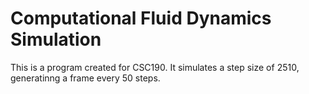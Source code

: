 # Computational Fluid Dynamics Simulation
This is a program created for CSC190. It simulates a step size of 2510, generatinng a frame every 50 steps. 
